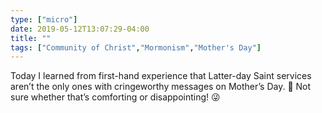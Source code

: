 ```yaml
---
type: ["micro"]
date: 2019-05-12T13:07:29-04:00
title: ""
tags: ["Community of Christ","Mormonism","Mother's Day"]
---
```

Today I learned from first-hand experience that Latter-day Saint services aren’t the only ones with cringeworthy messages on Mother’s Day. 😤 Not sure whether that’s comforting or disappointing! 😜
